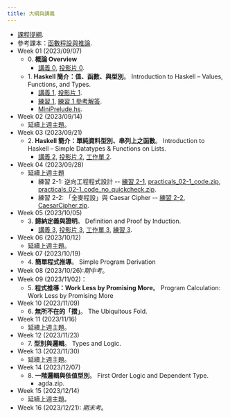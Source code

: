 ```yaml
---
title: 大綱與講義
---
```


* [課程提綱](../assets/syllabus.pdf).
* 參考課本：[函數程設與推論](../assets/fpbook.pdf).
* Week 01 (2023/09/07)
  * 0\. **概論 Overview**
    * [講義 0](../assets/handouts_00.pdf), [投影片 0](../assets/slides_00.pdf).
  * 1\. **Haskell 簡介：值、函數、與型別**。
    Introduction to Haskell – Values, Functions, and Types.
    * [講義 1](../assets/handouts_01.pdf), [投影片 1](../assets/slides_01.pdf).
    * [練習 1](../assets/practicals_01.pdf), [練習 1 參考解答](../assets/practicals_01_sols.pdf).
    * [MiniPrelude.hs](../assets/MiniPrelude.hs).
* Week 02 (2023/09/14)
  * 延續上週主題。
* Week 03 (2023/09/21)
  * 2\. **Haskell 簡介：單純資料型別、串列上之函數**。
    Introduction to Haskell – Simple Datatypes & Functions on Lists.
    * [講義 2](../assets/handouts_02.pdf), [投影片 2](../assets/slides_01.pdf), [工作單 2](../assets/work_sheet_02.pdf).
* Week 04 (2023/09/28)
  * 延續上週主題
    * 練習 2-1: 逆向工程程式設計 -- [練習 2-1](../assets/practicals_02-1.pdf), [practicals_02-1_code.zip](../assets/practicals_02-1_code.zip), [practicals_02-1_code_no_quickcheck.zip](../assets/practicals_02-1_code_no_quickcheck.zip).
    * 練習 2-2: 「全麥程設」與 Caesar Cipher -- [練習 2-2](../assets/practicals_02-2.pdf), [CaesarCipher.zip](../assets/CaesarCipher.zip).
* Week 05 (2023/10/05)
  * 3\. **歸納定義與證明**。
    Definition and Proof by Induction.
    * [講義 3](../assets/handouts_03.pdf), [投影片 3](../assets/slides_03.pdf), [工作單 3](../assets/work_sheet_03.pdf), [練習 3](../assets/practicals_03.pdf).
* Week 06 (2023/10/12)
  * 延續上週主題。
* Week 07 (2023/10/19)
  * 4\. **簡單程式推導**。
    Simple Program Derivation
* Week 08 (2023/10/26):*期中考*。
* Week 09 (2023/11/02)：
  * 5\. **程式推導：Work Less by Promising More**。
    Program Calculation: Work Less by Promising More
* Week 10 (2023/11/09)
  * 6\. **無所不在的「摺」**。
    The Ubiquitous Fold.
* Week 11 (2023/11/16)
  * 延續上週主題。
* Week 12 (2023/11/23)
  * 7\. **型別與邏輯**。
    Types and Logic.
* Week 13 (2023/11/30)
  * 延續上週主題。
* Week 14 (2023/12/07)
  * 8\. **一階邏輯與依值型別**。
  First Order Logic and Dependent Type.
    * agda.zip.
* Week 15 (2023/12/14)
  * 延續上週主題。
* Week 16 (2023/12/21): *期末考*。
